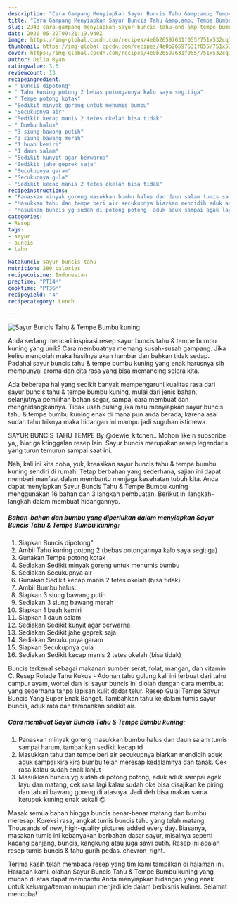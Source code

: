 ```yaml
---
description: "Cara Gampang Menyiapkan Sayur Buncis Tahu &amp;amp; Tempe Bumbu kuning Anti Gagal"
title: "Cara Gampang Menyiapkan Sayur Buncis Tahu &amp;amp; Tempe Bumbu kuning Anti Gagal"
slug: 2343-cara-gampang-menyiapkan-sayur-buncis-tahu-and-amp-tempe-bumbu-kuning-anti-gagal
date: 2020-05-22T09:21:19.940Z
image: https://img-global.cpcdn.com/recipes/4e0b26597631f055/751x532cq70/sayur-buncis-tahu-tempe-bumbu-kuning-foto-resep-utama.jpg
thumbnail: https://img-global.cpcdn.com/recipes/4e0b26597631f055/751x532cq70/sayur-buncis-tahu-tempe-bumbu-kuning-foto-resep-utama.jpg
cover: https://img-global.cpcdn.com/recipes/4e0b26597631f055/751x532cq70/sayur-buncis-tahu-tempe-bumbu-kuning-foto-resep-utama.jpg
author: Delia Ryan
ratingvalue: 3.6
reviewcount: 13
recipeingredient:
- " Buncis dipotong"
- " Tahu kuning potong 2 bebas potongannya kalo saya segitiga"
- " Tempe potong kotak"
- "Sedikit minyak goreng untuk menumis bumbu"
- "Secukupnya air"
- "Sedikit kecap manis 2 tetes okelah bisa tidak"
- " Bumbu halus"
- "3 siung bawang putih"
- "3 siung bawang merah"
- "1 buah kemiri"
- "1 daun salam"
- "Sedikit kunyit agar berwarna"
- "Sedikit jahe geprek saja"
- "Secukupnya garam"
- "Secukupnya gula"
- "Sedikit kecap manis 2 tetes okelah bisa tidak"
recipeinstructions:
- "Panaskan minyak goreng masukkan bumbu halus dan daun salam tumis sampai harum, tambahkan sedikit kecap td"
- "Masukkan tahu dan tempe beri air secukupnya biarkan mendidih aduk aduk sampai kira kira bumbu telah meresap kedalamnya dan tanak. Cek rasa kalau sudah enak lanjut"
- "Masukkan buncis yg sudah di potong potong, aduk aduk sampai agak layu dan matang, cek rasa lagi kalau sudah oke bisa disajikan ke piring dan taburi bawang goreng di atasnya. Jadi deh bisa makan sama kerupuk kuning enak sekali 😍"
categories:
- Resep
tags:
- sayur
- buncis
- tahu

katakunci: sayur buncis tahu 
nutrition: 289 calories
recipecuisine: Indonesian
preptime: "PT14M"
cooktime: "PT36M"
recipeyield: "4"
recipecategory: Lunch

---
```



![Sayur Buncis Tahu &amp; Tempe Bumbu kuning](https://img-global.cpcdn.com/recipes/4e0b26597631f055/751x532cq70/sayur-buncis-tahu-tempe-bumbu-kuning-foto-resep-utama.jpg)

Anda sedang mencari inspirasi resep sayur buncis tahu &amp; tempe bumbu kuning yang unik? Cara membuatnya memang susah-susah gampang. Jika keliru mengolah maka hasilnya akan hambar dan bahkan tidak sedap. Padahal sayur buncis tahu &amp; tempe bumbu kuning yang enak harusnya sih mempunyai aroma dan cita rasa yang bisa memancing selera kita.

Ada beberapa hal yang sedikit banyak mempengaruhi kualitas rasa dari sayur buncis tahu &amp; tempe bumbu kuning, mulai dari jenis bahan, selanjutnya pemilihan bahan segar, sampai cara membuat dan menghidangkannya. Tidak usah pusing jika mau menyiapkan sayur buncis tahu &amp; tempe bumbu kuning enak di mana pun anda berada, karena asal sudah tahu triknya maka hidangan ini mampu jadi suguhan istimewa.

SAYUR BUNCIS TAHU TEMPE By @dewie_kitchen.. Mohon like n subscribe ya,, biar ga ktinggalan resep lain. Sayur buncis merupakan resep legendaris yang turun temurun sampai saat ini.


Nah, kali ini kita coba, yuk, kreasikan sayur buncis tahu &amp; tempe bumbu kuning sendiri di rumah. Tetap berbahan yang sederhana, sajian ini dapat memberi manfaat dalam membantu menjaga kesehatan tubuh kita. Anda dapat menyiapkan Sayur Buncis Tahu &amp; Tempe Bumbu kuning menggunakan 16 bahan dan 3 langkah pembuatan. Berikut ini langkah-langkah dalam membuat hidangannya.

<!--inarticleads1-->

##### Bahan-bahan dan bumbu yang diperlukan dalam menyiapkan Sayur Buncis Tahu &amp; Tempe Bumbu kuning:

1. Siapkan  Buncis dipotong&#34;
1. Ambil  Tahu kuning potong 2 (bebas potongannya kalo saya segitiga)
1. Gunakan  Tempe potong kotak
1. Sediakan Sedikit minyak goreng untuk menumis bumbu
1. Sediakan Secukupnya air
1. Gunakan Sedikit kecap manis 2 tetes okelah (bisa tidak)
1. Ambil  Bumbu halus:
1. Siapkan 3 siung bawang putih
1. Sediakan 3 siung bawang merah
1. Siapkan 1 buah kemiri
1. Siapkan 1 daun salam
1. Sediakan Sedikit kunyit agar berwarna
1. Sediakan Sedikit jahe geprek saja
1. Sediakan Secukupnya garam
1. Siapkan Secukupnya gula
1. Sediakan Sedikit kecap manis 2 tetes okelah (bisa tidak)


Buncis terkenal sebagai makanan sumber serat, folat, mangan, dan vitamin C. Resep Rolade Tahu Kukus - Adonan tahu gulung kali ini terbuat dari tahu campur ayam, wortel dan isi sayur buncis ini diolah dengan cara membuat yang sederhana tanpa lapisan kulit dadar telur. Resep Gulai Tempe Sayur Buncis Yang Super Enak Banget. Tambahkan tahu ke dalam tumis sayur buncis, aduk rata dan tambahkan sedikit air. 

<!--inarticleads2-->

##### Cara membuat Sayur Buncis Tahu &amp; Tempe Bumbu kuning:

1. Panaskan minyak goreng masukkan bumbu halus dan daun salam tumis sampai harum, tambahkan sedikit kecap td
1. Masukkan tahu dan tempe beri air secukupnya biarkan mendidih aduk aduk sampai kira kira bumbu telah meresap kedalamnya dan tanak. Cek rasa kalau sudah enak lanjut
1. Masukkan buncis yg sudah di potong potong, aduk aduk sampai agak layu dan matang, cek rasa lagi kalau sudah oke bisa disajikan ke piring dan taburi bawang goreng di atasnya. Jadi deh bisa makan sama kerupuk kuning enak sekali 😍


Masak semua bahan hingga buncis benar-benar matang dan bumbu meresap. Koreksi rasa, angkat tumis buncis tahu yang telah matang. Thousands of new, high-quality pictures added every day. Biasanya, masakan tumis ini kebanyakan berbahan dasar sayur, misalnya seperti kacang panjang, buncis, kangkung atau juga sawi putih. Resep ini adalah resep tumis buncis &amp; tahu gurih pedas. chevron_right. 

Terima kasih telah membaca resep yang tim kami tampilkan di halaman ini. Harapan kami, olahan Sayur Buncis Tahu &amp; Tempe Bumbu kuning yang mudah di atas dapat membantu Anda menyiapkan hidangan yang enak untuk keluarga/teman maupun menjadi ide dalam berbisnis kuliner. Selamat mencoba!
